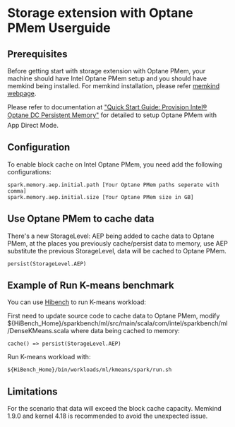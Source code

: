 # Storage extension with Optane PMem Userguide

## Prerequisites

Before getting start with storage extension with Optane PMem, your machine should have Intel Optane PMem setup and you should have memkind being installed. For memkind installation, please refer [memkind webpage](https://github.com/memkmemkindind/).

Please refer to documentation at ["Quick Start Guide: Provision Intel® Optane DC Persistent Memory"](https://software.intel.com/en-us/articles/quick-start-guide-configure-intel-optane-dc-persistent-memory-on-linux) for detailed to setup Optane PMem with App Direct Mode.

## Configuration

To enable block cache on Intel Optane PMem, you need add the following configurations:

    spark.memory.aep.initial.path [Your Optane PMem paths seperate with comma]
    spark.memory.aep.initial.size [Your Optane PMem size in GB]

## Use Optane PMem to cache data

There's a new StorageLevel: AEP being added to cache data to Optane PMem, at the places you previously cache/persist data to memory, use AEP substitute the previous StorageLevel, data will be cached to Optane PMem.

    persist(StorageLevel.AEP)

## Example of Run K-means benchmark

You can use [Hibench](https://github.com/Intel-bigdata/HiBench) to run K-means workload:

First need to update source code to cache data to Optane PMem, modify ${HiBench_Home}/sparkbench/ml/src/main/scala/com/intel/sparkbench/ml/DenseKMeans.scala where data being cached to memory: 

    cache() => persist(StorageLevel.AEP)

Run K-means workload with:

    ${HiBench_Home}/bin/workloads/ml/kmeans/spark/run.sh

## Limitations

For the scenario that data will exceed the block cache capacity. Memkind 1.9.0 and kernel 4.18 is recommended to avoid the unexpected issue.